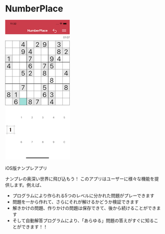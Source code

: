 NumberPlace
===========

<img src="https://github.com/E-Kohei/NumberPlaceiOS/blob/main/screenshots/play.png" alt="play.png"/>

iOS版ナンプレアプリ

ナンプレの奥深い世界に飛び込もう！
このアプリはユーザーに様々な機能を提供します。例えば、

- プログラムにより作られる5つのレベルに分かれた問題がプレーできます
- 問題を一から作れて、さらにそれが解けるかどうか検証できます
- 解きかけの問題、作りかけの問題は保存できて、後から続けることができます
- そして自動解答プログラムにより、「あらゆる」問題の答えがすぐに知ることができます！！
